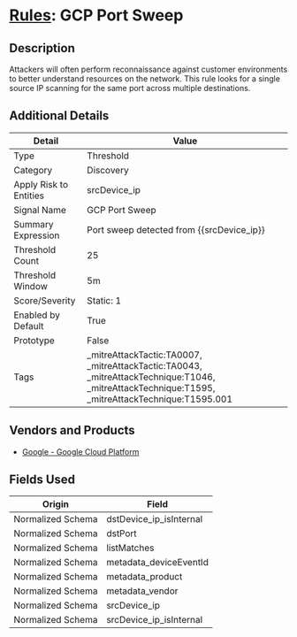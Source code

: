 # [Rules](README.md): GCP Port Sweep

## Description
Attackers will often perform reconnaissance against customer environments to better understand resources on the network. This rule looks for a single source IP scanning for the same port across multiple destinations.

## Additional Details
|Detail|Value|
|----|----|
|Type|Threshold|
|Category|Discovery|
|Apply Risk to Entities|srcDevice_ip|
|Signal Name|GCP Port Sweep|
|Summary Expression|Port sweep detected from {{srcDevice_ip}}|
|Threshold Count|25|
|Threshold Window|5m|
|Score/Severity|Static: 1|
|Enabled by Default|True|
|Prototype|False|
|Tags|_mitreAttackTactic:TA0007, _mitreAttackTactic:TA0043, _mitreAttackTechnique:T1046, _mitreAttackTechnique:T1595, _mitreAttackTechnique:T1595.001|
## Vendors and Products
- [Google - Google Cloud Platform](../products/dcc85cfc-a698-4d09-87de-f2c723f3ad07.md)


## Fields Used

|Origin|Field|
|----|----|
|Normalized Schema|dstDevice_ip_isInternal|
|Normalized Schema|dstPort|
|Normalized Schema|listMatches|
|Normalized Schema|metadata_deviceEventId|
|Normalized Schema|metadata_product|
|Normalized Schema|metadata_vendor|
|Normalized Schema|srcDevice_ip|
|Normalized Schema|srcDevice_ip_isInternal|


